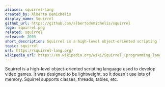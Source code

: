 ```yaml
---
aliases: squirrel-lang
created_by: Alberto Demichelis
display_name: Squirrel
github_url: https://github.com/albertodemichelis/squirrel
logo: squirrel.png
related: squirrel
released: 2003
short_description: Squirrel is a high-level object-oriented scripting language.
topic: squirrel
url: https://squirrel-lang.org/
wikipedia_url: https://en.wikipedia.org/wiki/Squirrel_(programming_language)
---
```

Squirrel is a high-level object-oriented scripting language used to develop video games. It was designed to be lightweight, so it doesn't use lots of memory. Squirrel supports classes, threads, tables, etc.
